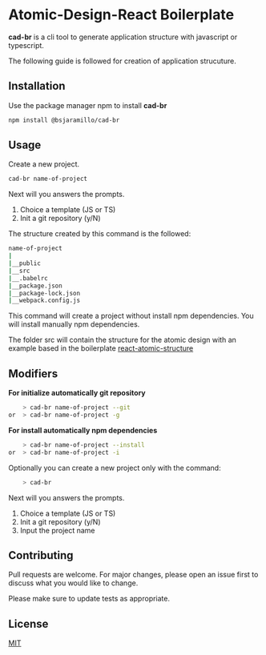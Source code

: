 # Atomic-Design-React Boilerplate

**cad-br** is a cli tool to generate application structure with javascript or typescript.

The following guide is followed for creation of application strucuture.

## Installation

Use the package manager npm to install **cad-br**

```bash
npm install @bsjaramillo/cad-br
```

## Usage

Create a new project.
```bash
cad-br name-of-project
```
Next will you answers the prompts.

1. Choice a template (JS or TS)
2. Init a git repository (y/N) 

The structure created by this command is the followed:
```bash
name-of-project
|
|__public
|__src
|__.babelrc
|__package.json
|__package-lock.json
|__webpack.config.js

```

This command will create a project without install npm dependencies.
You will install manually npm dependencies.

The folder src will contain the structure for the atomic design with an example based in the boilerplate [react-atomic-structure](https://github.com/Rulox/react-atomic-structure)

## Modifiers
**For initialize automatically git repository**

```bash
    > cad-br name-of-project --git 
or  > cad-br name-of-project -g

```
**For install automatically npm dependencies**

```bash
    > cad-br name-of-project --install
or  > cad-br name-of-project -i

```
Optionally you can create a new project only with the command:
```bash
    > cad-br

```
Next will you answers the prompts.

1. Choice a template (JS or TS)
2. Init a git repository (y/N) 
3. Input the project name

## Contributing
Pull requests are welcome. For major changes, please open an issue first to discuss what you would like to change.

Please make sure to update tests as appropriate.

## License
[MIT](https://choosealicense.com/licenses/mit/)
